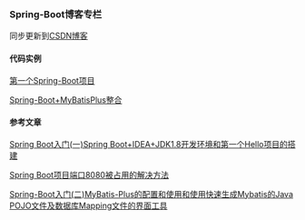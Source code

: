 ### Spring-Boot博客专栏

同步更新到[CSDN博客](https://blog.csdn.net/define_LIN/column/info/29984)
#### 代码实例
[第一个Spring-Boot项目](https://github.com/defineYIDA/Spring-Boot-Case/tree/master/hello)

[Spring-Boot+MyBatisPlus整合](https://github.com/defineYIDA/Spring-Boot-Case/tree/master/MyBatis-Plus%2BSpringBoot)

#### 参考文章

[Spring Boot入门(一)Spring Boot+IDEA+JDK1.8开发环境和第一个Hello项目的搭建](https://github.com/defineYIDA/Spring-Boot-Case/blob/master/Spring%20Boot%E5%85%A5%E9%97%A8(%E4%B8%80)Spring%20Boot%2BIDEA%2BJDK1.8%E5%BC%80%E5%8F%91%E7%8E%AF%E5%A2%83%E5%92%8C%E7%AC%AC%E4%B8%80%E4%B8%AA%E9%A1%B9%E7%9B%AE%E7%9A%84%E6%90%AD%E5%BB%BA%EF%BC%8C%E9%99%84%E6%89%80%E9%9C%80%E8%B5%84%E6%BA%90%E9%93%BE%E6%8E%A5.md)

[Spring Boot项目端口8080被占用的解决方法](https://github.com/defineYIDA/Spring-Boot-Case/blob/master/Spring%20Boot%E9%A1%B9%E7%9B%AE%E7%AB%AF%E5%8F%A38080%E8%A2%AB%E5%8D%A0%E7%94%A8%E7%9A%84%E8%A7%A3%E5%86%B3%E6%96%B9%E6%B3%95.md)

[Spring-Boot入门(二)MyBatis-Plus的配置和使用和使用快速生成Mybatis的Java POJO文件及数据库Mapping文件的界面工具](https://github.com/defineYIDA/Spring-Boot-Case/blob/master/Spring-Boot%E5%85%A5%E9%97%A8(%E4%BA%8C)MyBatis-Plus%E7%9A%84%E9%85%8D%E7%BD%AE%E5%92%8C%E4%BD%BF%E7%94%A8%E5%92%8C%E4%BD%BF%E7%94%A8%E5%BF%AB%E9%80%9F%E7%94%9F%E6%88%90Mybatis%E7%9A%84Java%20POJO%E6%96%87%E4%BB%B6%E5%8F%8A%E6%95%B0%E6%8D%AE%E5%BA%93Mapping%E6%96%87%E4%BB%B6%E7%9A%84%E7%95%8C%E9%9D%A2%E5%B7%A5%E5%85%B7.md)
